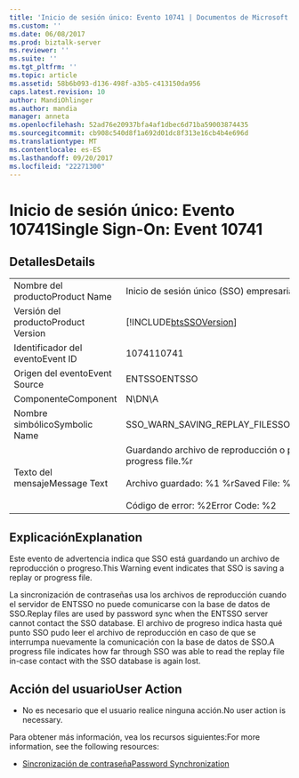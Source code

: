 ```yaml
---
title: 'Inicio de sesión único: Evento 10741 | Documentos de Microsoft'
ms.custom: ''
ms.date: 06/08/2017
ms.prod: biztalk-server
ms.reviewer: ''
ms.suite: ''
ms.tgt_pltfrm: ''
ms.topic: article
ms.assetid: 58b6b093-d136-498f-a3b5-c413150da956
caps.latest.revision: 10
author: MandiOhlinger
ms.author: mandia
manager: anneta
ms.openlocfilehash: 52ad76e20937bfa4af1dbec6d71ba59003874435
ms.sourcegitcommit: cb908c540d8f1a692d01dc8f313e16cb4b4e696d
ms.translationtype: MT
ms.contentlocale: es-ES
ms.lasthandoff: 09/20/2017
ms.locfileid: "22271300"
---
```

# <a name="single-sign-on-event-10741"></a><span data-ttu-id="0e62e-102">Inicio de sesión único: Evento 10741</span><span class="sxs-lookup"><span data-stu-id="0e62e-102">Single Sign-On: Event 10741</span></span>
## <a name="details"></a><span data-ttu-id="0e62e-103">Detalles</span><span class="sxs-lookup"><span data-stu-id="0e62e-103">Details</span></span>  
  
|||  
|-|-|  
|<span data-ttu-id="0e62e-104">Nombre del producto</span><span class="sxs-lookup"><span data-stu-id="0e62e-104">Product Name</span></span>|<span data-ttu-id="0e62e-105">Inicio de sesión único (SSO) empresarial</span><span class="sxs-lookup"><span data-stu-id="0e62e-105">Enterprise Single Sign-On</span></span>|  
|<span data-ttu-id="0e62e-106">Versión del producto</span><span class="sxs-lookup"><span data-stu-id="0e62e-106">Product Version</span></span>|[!INCLUDE[btsSSOVersion](../includes/btsssoversion-md.md)]|  
|<span data-ttu-id="0e62e-107">Identificador del evento</span><span class="sxs-lookup"><span data-stu-id="0e62e-107">Event ID</span></span>|<span data-ttu-id="0e62e-108">10741</span><span class="sxs-lookup"><span data-stu-id="0e62e-108">10741</span></span>|  
|<span data-ttu-id="0e62e-109">Origen del evento</span><span class="sxs-lookup"><span data-stu-id="0e62e-109">Event Source</span></span>|<span data-ttu-id="0e62e-110">ENTSSO</span><span class="sxs-lookup"><span data-stu-id="0e62e-110">ENTSSO</span></span>|  
|<span data-ttu-id="0e62e-111">Componente</span><span class="sxs-lookup"><span data-stu-id="0e62e-111">Component</span></span>|<span data-ttu-id="0e62e-112">N\D</span><span class="sxs-lookup"><span data-stu-id="0e62e-112">N\A</span></span>|  
|<span data-ttu-id="0e62e-113">Nombre simbólico</span><span class="sxs-lookup"><span data-stu-id="0e62e-113">Symbolic Name</span></span>|<span data-ttu-id="0e62e-114">SSO_WARN_SAVING_REPLAY_FILE</span><span class="sxs-lookup"><span data-stu-id="0e62e-114">SSO_WARN_SAVING_REPLAY_FILE</span></span>|  
|<span data-ttu-id="0e62e-115">Texto del mensaje</span><span class="sxs-lookup"><span data-stu-id="0e62e-115">Message Text</span></span>|<span data-ttu-id="0e62e-116">Guardando archivo de reproducción o progreso.%r</span><span class="sxs-lookup"><span data-stu-id="0e62e-116">Saving replay or progress file.%r</span></span><br /><br /> <span data-ttu-id="0e62e-117">Archivo guardado: %1 %r</span><span class="sxs-lookup"><span data-stu-id="0e62e-117">Saved File: %1%r</span></span><br /><br /> <span data-ttu-id="0e62e-118">Código de error: %2</span><span class="sxs-lookup"><span data-stu-id="0e62e-118">Error Code: %2</span></span>|  
  
## <a name="explanation"></a><span data-ttu-id="0e62e-119">Explicación</span><span class="sxs-lookup"><span data-stu-id="0e62e-119">Explanation</span></span>  
 <span data-ttu-id="0e62e-120">Este evento de advertencia indica que SSO está guardando un archivo de reproducción o progreso.</span><span class="sxs-lookup"><span data-stu-id="0e62e-120">This Warning event indicates that SSO is saving a replay or progress file.</span></span>  
  
 <span data-ttu-id="0e62e-121">La sincronización de contraseñas usa los archivos de reproducción cuando el servidor de ENTSSO no puede comunicarse con la base de datos de SSO.</span><span class="sxs-lookup"><span data-stu-id="0e62e-121">Replay files are used by password sync when the ENTSSO server cannot contact the SSO database.</span></span> <span data-ttu-id="0e62e-122">El archivo de progreso indica hasta qué punto SSO pudo leer el archivo de reproducción en caso de que se interrumpa nuevamente la comunicación con la base de datos de SSO.</span><span class="sxs-lookup"><span data-stu-id="0e62e-122">A progress file indicates how far through SSO was able to read the replay file in-case contact with the SSO database is again lost.</span></span>  
  
## <a name="user-action"></a><span data-ttu-id="0e62e-123">Acción del usuario</span><span class="sxs-lookup"><span data-stu-id="0e62e-123">User Action</span></span>  
  
-   <span data-ttu-id="0e62e-124">No es necesario que el usuario realice ninguna acción.</span><span class="sxs-lookup"><span data-stu-id="0e62e-124">No user action is necessary.</span></span>  
  
 <span data-ttu-id="0e62e-125">Para obtener más información, vea los recursos siguientes:</span><span class="sxs-lookup"><span data-stu-id="0e62e-125">For more information, see the following resources:</span></span>  
  
-   [<span data-ttu-id="0e62e-126">Sincronización de contraseña</span><span class="sxs-lookup"><span data-stu-id="0e62e-126">Password Synchronization</span></span>](../core/password-synchronization2.md)